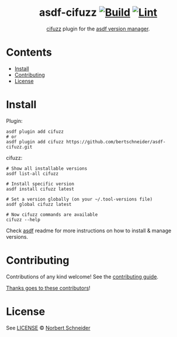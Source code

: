 <div align="center">

# asdf-cifuzz [![Build](https://github.com/bertschneider/asdf-cifuzz/actions/workflows/build.yml/badge.svg)](https://github.com/bertschneider/asdf-cifuzz/actions/workflows/build.yml) [![Lint](https://github.com/bertschneider/asdf-cifuzz/actions/workflows/lint.yml/badge.svg)](https://github.com/bertschneider/asdf-cifuzz/actions/workflows/lint.yml)


[cifuzz](https://github.com/CodeIntelligenceTesting/cifuzz) plugin for the [asdf version manager](https://asdf-vm.com).

</div>

# Contents

- [Install](#install)
- [Contributing](#contributing)
- [License](#license)

# Install

Plugin:

```shell
asdf plugin add cifuzz
# or
asdf plugin add cifuzz https://github.com/bertschneider/asdf-cifuzz.git
```

cifuzz:

```shell
# Show all installable versions
asdf list-all cifuzz

# Install specific version
asdf install cifuzz latest

# Set a version globally (on your ~/.tool-versions file)
asdf global cifuzz latest

# Now cifuzz commands are available
cifuzz --help
```

Check [asdf](https://github.com/asdf-vm/asdf) readme for more instructions on how to
install & manage versions.

# Contributing

Contributions of any kind welcome! See the [contributing guide](contributing.md).

[Thanks goes to these contributors](https://github.com/bertschneider/asdf-cifuzz/graphs/contributors)!

# License

See [LICENSE](LICENSE) © [Norbert Schneider](https://github.com/bertschneider/)
